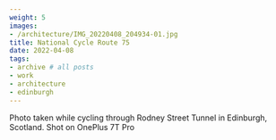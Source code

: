 ```yaml
---
weight: 5
images:
- /architecture/IMG_20220408_204934-01.jpg
title: National Cycle Route 75
date: 2022-04-08
tags:
- archive # all posts
- work
- architecture
- edinburgh
---
```


Photo taken while cycling through Rodney Street Tunnel in Edinburgh, Scotland. Shot on OnePlus 7T Pro